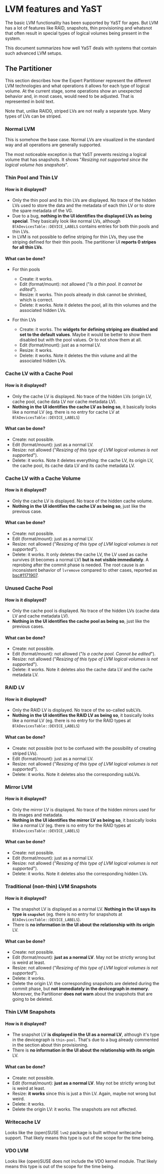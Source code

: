 # LVM features and YaST

The basic LVM functionality has been supported by YaST for ages. But LVM has a lot of features
like RAID, snapshots, thin provisioning and whatsnot that often result in special types of logical
volumes being present in the system.

This document summarizes how well YaST deals with systems that contain such advanced LVM setups.

## The Partitioner

This section describes how the Expert Partitioner represent the different LVM technologies and what
operations it allows for each type of logical volume. At the current stage, some operations show an
unexpected behavior and, in most cases, would need to be adjusted. That is represented in bold text.

Note that, unlike RAID0, striped LVs are not really a separate type. Many types of LVs can be
striped.

### Normal LVM

This is somehow the base case. Normal LVs are visualized in the standard way and all operations
are generally supported.

The most noticeable exception is that YaST prevents resizing a logical volume that has snapshots.
It shows "_Resizing not supported since the logical volume has snapshots_".

### Thin Pool and Thin LV

#### How is it displayed?

- Only the thin pool and its thin LVs are displayed. No trace of the hidden LVs used to store the
  data and the metadata of each thin LV or to store the spare metadata of the VG.
- Due to a bug, **nothing in the UI identifies the displayed LVs as being special**. They basically
  look like normal LVs, although `BlkDevicesTable::DEVICE_LABELS` contains entries for both thin
  pools and thin LVs.
- In LVM is not possible to define striping for thin LVs, they use the striping defined for their thin
  pools. The partitioner UI **reports 0 stripes for all thin LVs**.

#### What can be done?

- For thin pools
  - Create: it works.
  - Edit (format/mount): not allowed ("_Is a thin pool. It cannot be edited_").
  - Resize: it works. Thin pools already in disk cannot be shrinked, which is correct.
  - Delete: it works. Note it deletes the pool, all its thin volumes and the associated hidden LVs.

- For thin LVs
  - Create: it works. The **widgets for defining striping are disabled and set to the default values**.
    Maybe it would be better to show them disabled but with the pool values. Or to not show them at all.
  - Edit (format/mount): just as a normal LV.
  - Resize: it works.
  - Delete: it works. Note it deletes the thin volume and all the associated hidden LVs.

### Cache LV with a Cache Pool

#### How is it displayed?

- Only the cache LV is displayed. No trace of the hidden LVs (origin LV, cache pool, cache data LV
  nor cache metadata LV).
- **Nothing in the UI identifies the cache LV as being so**, it basically looks like a normal LV
  (eg. there is no entry for cache LV at `BlkDevicesTable::DEVICE_LABELS`)

#### What can be done?

- Create: not possible.
- Edit (format/mount): just as a normal LV.
- Resize: not allowed ("_Resizing of this type of LVM logical volumes is not supported_").
- Delete: it works. Note it deletes everything: the cache LV, its origin LV, the cache pool, its cache
  data LV and its cache metadata LV.

### Cache LV with a Cache Volume

#### How is it displayed?

- Only the cache LV is displayed. No trace of the hidden cache volume.
- **Nothing in the UI identifies the cache LV as being so**, just like the previous case.

#### What can be done?

- Create: not possible.
- Edit (format/mount): just as a normal LV.
- Resize: not allowed ("_Resizing of this type of LVM logical volumes is not supported_").
- Delete: it works. It only deletes the cache LV, the LV used as cache survives (it becomes a
  normal LV) **but is not visible immediately**. A reprobing after the commit phase is needed.
  The root cause is an inconsistent behavior of `lvremove` compared to other cases, reported
  as [bsc#1171907](https://bugzilla.suse.com/show_bug.cgi?id=1171907).

### Unused Cache Pool

#### How is it displayed?

- Only the cache pool is displayed. No trace of the hidden LVs (cache data LV and cache metadata LV).
- **Nothing in the UI identifies the cache pool as being so**, just like the previous cases.

#### What can be done?

- Create: not possible.
- Edit (format/mount): not allowed ("_Is a cache pool. Cannot be edited_").
- Resize: not allowed ("_Resizing of this type of LVM logical volumes is not supported_").
- Delete: it works. Note it deletes also the cache data LV and the cache metadata LV.

### RAID LV

#### How is it displayed?

- Only the RAID LV is displayed. No trace of the so-called subLVs.
- **Nothing in the UI identifies the RAID LV as being so**, it basically looks like a normal LV
  (eg. there is no entry for the RAID types at `BlkDevicesTable::DEVICE_LABELS`)

#### What can be done?

- Create: not possible (not to be confused with the possibility of creating striped LVs).
- Edit (format/mount): just as a normal LV.
- Resize: not allowed ("_Resizing of this type of LVM logical volumes is not supported_").
- Delete: it works. Note it deletes also the corresponding subLVs.

### Mirror LVM

#### How is it displayed?

- Only the mirror LV is displayed. No trace of the hidden mirrors used for its images and metadata.
- **Nothing in the UI identifies the mirror LV as being so**, it basically looks like a normal LV
  (eg. there is no entry for the RAID types at `BlkDevicesTable::DEVICE_LABELS`)

#### What can be done?

- Create: not possible.
- Edit (format/mount): just as a normal LV.
- Resize: not allowed ("_Resizing of this type of LVM logical volumes is not supported_").
- Delete: it works. Note it deletes also the corresponding hidden LVs.

### Traditional (non-thin) LVM Snapshots

#### How is it displayed?

- The snapshot LV is displayed as a normal LV. **Nothing in the UI says its type is `snapshot`**
  (eg. there is no entry for snapshots at `BlkDevicesTable::DEVICE_LABELS`).
- There is **no information in the UI about the relationship with its origin** LV.

#### What can be done?

- Create: not possible.
- Edit (format/mount): **just as a normal LV**. May not be strictly wrong but is weird at least.
- Resize: not allowed ("_Resizing of this type of LVM logical volumes is not supported_").
- Delete: it works.
- Delete the origin LV: the corresponding snapshots are deleted during the commit phase, but
  **not immediately in the devicegraph in memory**. Moreover, the Partitioner **does not warn**
  about the snapshots that are going to be deleted.

### Thin LVM Snapshots

#### How is it displayed?

- The snapshot LV **is displayed in the UI as a normal LV**, although it's type in the devicegraph
  is `thin-pool`. That's due to a bug already commented in the section about thin provisioning.
- There is **no information in the UI about the relationship with its origin** LV.

#### What can be done?

- Create: not possible.
- Edit (format/mount): **just as a normal LV**. May not be strictly wrong but is weird at least.
- Resize: **it works** since this is just a thin LV. Again, maybe not wrong but weird.
- Delete: it works.
- Delete the origin LV: it works. The snapshots are not affected.

### Writecache LV

Looks like the (open)SUSE `lvm2` package is built without writecache support. That likely means this
type is out of the scope for the time being.

### VDO LVM

Looks like (open)SUSE does not include the VDO kernel module. That likely means this
type is out of the scope for the time being.
